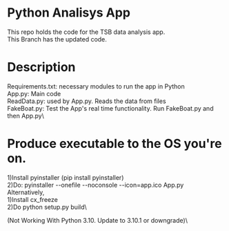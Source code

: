 # Python Analisys App

This repo holds the code for the TSB data analysis app.\
This Branch has the updated code.

# Description

Requirements.txt: necessary modules to run the app in Python\
App.py: Main code\
ReadData.py: used by App.py. Reads the data from files\
FakeBoat.py: Test the App's real time functionality. Run FakeBoat.py and then App.py\

# Produce executable to the OS you're on. 

1)Install pyinstaller (pip install pyinstaller) \
2)Do: pyinstaller --onefile --noconsole --icon=app.ico App.py\
Alternatively,\
1)Install cx_freeze\
2)Do python setup.py build\

(Not Working With Python 3.10. Update to 3.10.1 or downgrade)\





